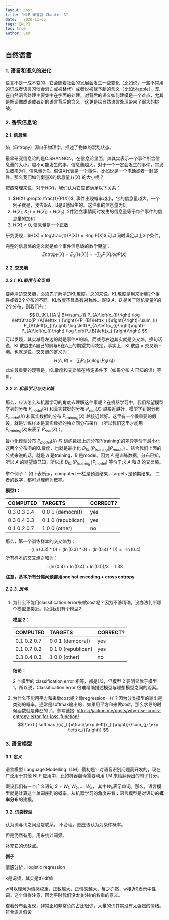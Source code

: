 ```yaml
---
layout: post
title: "NLP-秦曾昌 Chapter 3"
date:   2020-11-05
tags: [NLP]
toc: true
author: Sam
---
```




## 自然语言

### 1. 语言和语义的进化

语言不是一成不变的，它会随着社会的发展会发生一些变化（比如说，一些不常用的词或者语言习惯会消亡或被替代）或者说被赋予新的含义（比如说apple）。现在自然语言处理主要集中在字面的处理，对背后的语义如何建模是一个难点，尤其是解读像成语或者新的语言背后的含义，这更是给自然语言处理带来了很大的挑战。

 

### 2. 香农信息论

#### 2.1. 信息熵

熵（Entropy）源自于物理学，描述了物体的混乱状态。

最早研究信息论的是C.SHANNON。在信息论里面，熵其实表示一个事件所含信息量的大小。越不可能发生的事，信息量越大。对于一个一定会发生的事件，其发生概率为1，信息量为0。假设X代表是一个事件，比如说是一个电话或者一封邮件。那么我们如何衡量X的信息量 $H(X)$ 的大小呢？

按照常理来说，对于$H(X)$，我们认为它应该满足以下关系：
1. $H(X) \propto \frac{1}{P(X)}$, 事件出现概率越小，它的信息量越大。一个例子就是，我告诉A，B是B他妈生的。这件事的信息量为0。
2. $H(X_1, X_2) = H(X_1) + H(X_2)$, 2件独立事情同时发生的信息量等于每件事件的信息量的加和
3. $H(X) \geq 0$, 信息量是一个正数

研究发现，$H(X) = log\frac{1}{P(X)} = -log P(X)$ 可以同时满足以上3个条件。

完整的信息熵的定义就是单个事件信息熵的数学期望：
$$
Entropy(X) = E_X[H(X)] = -\sum_X P(X)logP(X)
$$


#### 2.2. 交叉熵

##### 2.2.1. KL散度与交叉熵

要弄清楚交叉熵，必须先了解清楚KL散度。总的来说，KL散度是用来衡量2个事件或者2个分布的不同。KL散度不具备有对称性。假设 $A$，$B$ 是关于随机变量$X$的2个分布，则我们有：
$$
D_{K L}(A \| B)=\sum_{i} P_{A}\left(x_{i}\right) \log \left(\frac{P_{A}\left(x_{i}\right)}{P_{B}\left(x_{i}\right)}\right)=\sum_{i} P_{A}\left(x_{i}\right) \log \left(P_{A}\left(x_{i}\right)\right)-P_{A}\left(x_{i}\right) \log \left(P_{B}\left(x_{i}\right)\right)
$$
可以发现，其实减号左边的就是事件A的熵，而减号右边其实就是交叉熵。换句话说，KL散度由A自己的熵与B在A上的期望共同决定。事实上，KL散度 = 交叉熵 – 熵。也就是说，交叉熵的定义为：
$$
H(A, B)=-\sum_{i} P_{A}\left(x_{i}\right) \log \left(P_{B}\left(x_{i}\right)\right)
$$
此处最重要的观察是，KL散度和交叉熵在特定条件下（如果分布 $A$ 已知的话）等价。



##### 2.2.2. 机器学习与交叉熵

那么，应该怎么从机器学习的角度去理解这件事呢？在机器学习中，我们希望模型学到的分布 $P_{model}(X)$ 和真实数据的分布 $P_{real}(X)$ 越接近越好。模型学到的分布 $P_{model}(X)$ 和真实数据的分布 $P_{training}(X)$ 越接近越好。这里有一个很重要的假设，就是训练样本是真实数据的独立同分布采样 （所以我们这里才能用 $P_{training}(X)$来表示 $P_{real}(X)$ ）。



最小化模型分布 $P_{model}(X)$ 与 训练数据上的分布P(training)的差异等价于最小化这两个分布间的KL散度，也就是最小化 $D_{K L}(P_{training} \| P_{model})$ 。结合我们上面的公式来说的话，就是 $A$ 是training，$B$ 是model。因为 $A$ 是训练数据，分布已知，所以 $A$ 的期望熵已知，所以求 $D_{K L}(P_{training} \| P_{model})$ 等价于求 $A$ 和 $B$ 的交叉熵。



举个例子： 如下表所示，computed 一栏是预测结果，targets 是预期结果。 二者的数字，都可以理解为概率。

**模型1：**

| COMPUTED    | TARGETS            | CORRECT? |
| :---------- | :----------------- | :------- |
| 0.3 0.3 0.4 | 0 0 1 (democrat)   | yes      |
| 0.3 0.4 0.3 | 0 1 0 (republican) | yes      |
| 0.1 0.2 0.7 | 1 0 0 (other)      | no       |

那么，第一个训练样本的交叉熵为：
$$
-((\ln (0.3) * 0)+(\ln (0.3) * 0)+(\ln (0.4) * 1))=-\ln (0.4)
$$
所有样本的交叉熵之和为：
$$
-(\ln (0.4)+\ln (0.4)+\ln (0.1)) / 3=1.38
$$


**注意，基本所有分类问题都用one hot encoding + cross entropy**



##### 2.2.3. 反问

1. 为什么不能用classification error来做cost呢？因为不够精确，没办法判断哪个模型更接近。假设我们有个模型2.

   **模型 2**：

   | COMPUTED    | TARGETS            | CORRECT? |
   | :---------- | :----------------- | :------- |
   | 0.1 0.2 0.7 | 0 0 1 (democrat)   | yes      |
   | 0.1 0.7 0.2 | 0 1 0 (republican) | yes      |
   | 0.3 0.4 0.3 | 1 0 0 (other)      | no       |

   **结论：**

   2 个模型的 classification error 相等，都是1/3，但模型 2 要明显优于模型 1。所以说，Classification error 很难精确描述模型与理想模型之间的距离。

   

2. 为什么不能用平方和来做cost呢？像regression一样？因为分类模型的输出是类别的概率，通常是softmax输出的，如果用平方和来做cost，那么求导的时候函数就是非凸的了。参考链接: https://jackon.me/posts/why-use-cross-entropy-error-for-loss-function/ 
   $$
   \text { softmax }(x)_{i}=\frac{\exp \left(x_{i}\right)}{\sum_{j} \exp \left(x_{j}\right)}
   $$
   

### 3. 语言模型

#### 3.1. 定义

语言模型 Language Modelling（LM）最初是针对语音识别问题而开发的，现在广泛用于其他 NLP 应用中，比如机器翻译需要利用 LM 来给翻译出的句子打分。

假设我们有一个广义语句 $S=W_{1}, W_{2}, \ldots, W_{k}$， 其中$W_k$表示单词。那么，语言模型就是计算这个单词序列的概率。从机器学习的角度来看：语言模型是对语句的**概率分布**的建模。

 

#### 3.2. 词袋模型

认为词与词之间没啥联系， 不合理。更应该认为为条件概率。

但是仍然有用。用来统计词频。

补充它的优缺点。



**例子**

情感分析，logistic regression

x是词频，其实是tf-idf值

w可以理解为情感权重，正数越大，正情感越大，反之亦然，w接近0表示中性词。这个值得注意，因为平时我们没太关注lr的权重的意义。

查看分布会发现，非常正和非常负的占比很少，大量的词其实没有太强烈的情绪。符合语言假设
